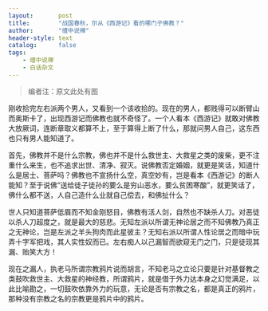 ```yaml
---
layout:       post
title:        "战国春秋，尔从《西游记》看的哪门子佛教？"
author:       "缠中说禅"
header-style: text
catalog:      false
tags:
    - 缠中说禅
    - 白话杂文
---
```


> 编者注：原文此处有图



刚收拾完左右派两个男人，又看到一个该收拾的。现在的男人，都贱得可以断臂山而奥斯卡了，出现西游记而佛教也就不奇怪了。一个人看本《西游记》就敢对佛教大放厥词，连断章取义都算不上，至于算得上断了什么，那就问男人自己，这东西也只有男人能知道了。



首先，佛教并不是什么宗教，佛也并不是什么救世主、大救星之类的废柴，更不注重什么来生，也不追求出世、清净、寂灭。说佛教否定婚姻，就更是笑话，知道什么是居士、菩萨吗？佛教也不宣扬什么空，真空妙有，岂是看本《西游记》的断人能知？至于说佛“送给徒子徒孙的要么是穷山恶水，要么贫困寒酸”，就更笑话了，佛什么都不送，人自己造什么业就自己偿去，和佛扯什么？



世人只知道菩萨低眉而不知金刚怒目，佛教有活人剑，自然也不缺杀人刀。对恶徒以杀人刀超度之，就是最大的慈悲。无知左派以所谓无神论居之而不知佛教乃真正之无神论，岂是左派之羊头狗肉而此星彼主？无知右派以所谓人性论居之而暗中玩弄十字军把戏，其人实性奴而已。左右痴人以己漏智而欲窥无门之门，只是徒现其漏、贻笑大方！



现在之漏人，执老马所谓宗教鸦片说而胡言，不知老马之立论只要是针对基督教之类鼓吹救世主、大救星的神经教，所谓鸦片，就是借于外力达本身之幻觉满足，以此比喻勘之，一切鼓吹依靠外力的玩意，无论是否有宗教之名，都是真正的鸦片，那种没有宗教之名的宗教更是鸦片中的鸦片。
